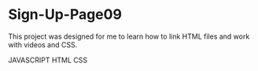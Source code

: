 # Sign-Up-Page09
 
This project was designed for me to learn how to link HTML files and work with videos and CSS.

JAVASCRIPT 
HTML 
CSS
